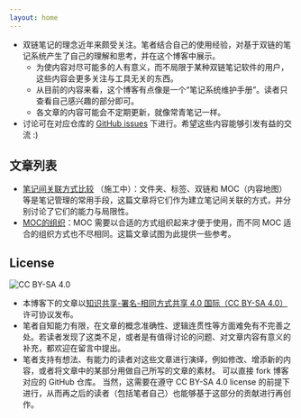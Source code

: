 ```yaml
---
layout: home
---
```


* 双链笔记的理念近年来颇受关注。笔者结合自己的使用经验，对基于双链的笔记系统产生了自己的理解和思考，并在这个博客中展示。
	* 为使内容对尽可能多的人有意义，而不局限于某种双链笔记软件的用户，这些内容会更多关注与工具无关的东西。
	* 从目前的内容来看，这个博客有点像是一个“笔记系统维护手册”。读者只查看自己感兴趣的部分即可。
	* 各文章的内容可能会不定期更新，就像常青笔记一样。
* 讨论可在对应仓库的 [GitHub issues](https://github.com/functoreality/blog-pkm/issues) 下进行。希望这些内容能够引发有益的交流 :)

## 文章列表
* [笔记间关联方式比较](contents/笔记间关联方式比较/) （施工中）：文件夹、标签、双链和 MOC（内容地图）等是笔记管理的常用手段，这篇文章将它们作为建立笔记间关联的方式，并分别讨论了它们的能力与局限性。
* [MOC的组织](contents/MOC的组织/)：MOC 需要以合适的方式组织起来才便于使用，而不同 MOC 适合的组织方式也不尽相同。这篇文章试图为此提供一些参考。

## License
![CC BY-SA 4.0](https://mirrors.creativecommons.org/presskit/buttons/88x31/png/by-sa.png)

* 本博客下的文章以[知识共享-署名-相同方式共享 4.0 国际（CC BY-SA 4.0）](https://creativecommons.org/licenses/by-sa/4.0/deed.zh)许可协议发布。
* 笔者自知能力有限，在文章的概念准确性、逻辑连贯性等方面难免有不完善之处。若读者发现了这类不足，或者是有值得讨论的问题、对文章内容有意义的补充，都欢迎在留言中提出。
* 笔者支持有想法、有能力的读者对这些文章进行演绎，例如修改、增添新的内容，或者将文章中的某部分用做自己所写的文章的素材。
	可以直接 fork 博客对应的 GitHub 仓库。
	当然，这需要在遵守 CC BY-SA 4.0 license 的前提下进行，从而再之后的读者（包括笔者自己）也能够基于这部分的贡献进行再创作。

